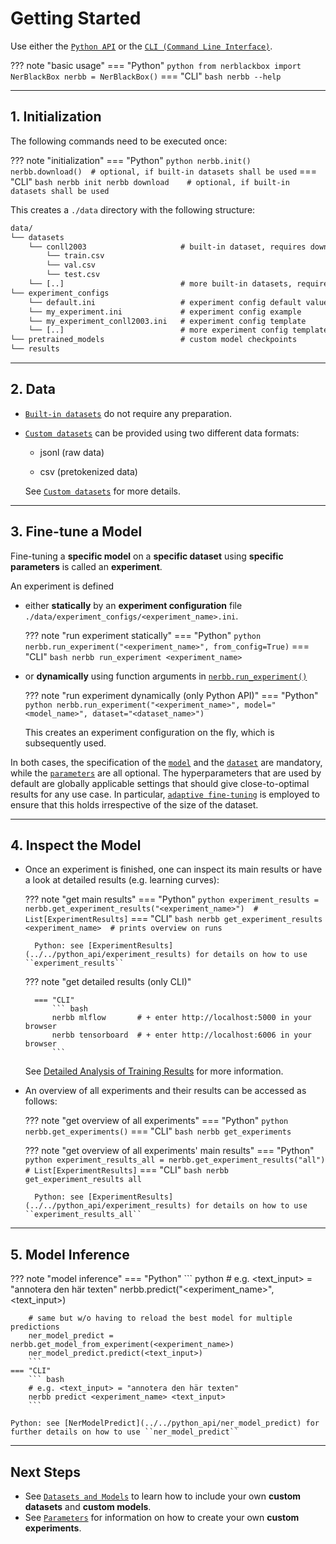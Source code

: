 # Getting Started

Use either the [`Python API`](../../python_api/overview) or the [`CLI (Command Line Interface)`](../../cli/cli).

??? note "basic usage"
    === "Python"
        ``` python
        from nerblackbox import NerBlackBox
        nerbb = NerBlackBox()
        ```
    === "CLI"
        ``` bash
        nerbb --help
        ```

-----------
## 1. Initialization

The following commands need to be executed once:

??? note "initialization"
    === "Python"
        ``` python
        nerbb.init()
        nerbb.download()  # optional, if built-in datasets shall be used
        ```
    === "CLI"
        ``` bash
        nerbb init
        nerbb download    # optional, if built-in datasets shall be used
        ```

This creates a ``./data`` directory with the following structure:

``` xml
data/
└── datasets
    └── conll2003                     # built-in dataset, requires download
        └── train.csv
        └── val.csv
        └── test.csv
    └── [..]                          # more built-in datasets, requires download
└── experiment_configs
    └── default.ini                   # experiment config default values
    └── my_experiment.ini             # experiment config example
    └── my_experiment_conll2003.ini   # experiment config template
    └── [..]                          # more experiment config templates
└── pretrained_models                 # custom model checkpoints
└── results
```

-----------
## 2. Data

- [`Built-in datasets`](../datasets_and_models/#built-in-datasets) do not require any preparation. 

- [`Custom datasets`](../datasets_and_models/#custom-datasets) can be provided using two different data formats:

    - jsonl (raw data)

    - csv (pretokenized data)

    See [`Custom datasets`](../datasets_and_models/#custom-datasets) for more details.

-----------
## 3. Fine-tune a Model

Fine-tuning a **specific model** on a **specific dataset** using **specific parameters** is called an **experiment**. 

An experiment is defined 

- either **statically** by an **experiment configuration** file ``./data/experiment_configs/<experiment_name>.ini``.

    ??? note "run experiment statically"
        === "Python"
            ``` python
            nerbb.run_experiment("<experiment_name>", from_config=True)
            ```
        === "CLI"
            ``` bash
            nerbb run_experiment <experiment_name>
            ```

- or **dynamically** using function arguments in [`nerbb.run_experiment()`](../../python_api/nerblackbox/#nerblackbox.api.NerBlackBox.run_experiment)

    ??? note "run experiment dynamically (only Python API)"
        === "Python"
            ``` python
            nerbb.run_experiment("<experiment_name>", model="<model_name>", dataset="<dataset_name>")
            ```

    This creates an experiment configuration on the fly, which is subsequently used.

In both cases, the specification of the [`model`](../datasets_and_models) and the [`dataset`](../datasets_and_models) are mandatory, while the [`parameters`](../parameters) are all optional. The hyperparameters that are used by default are globally applicable settings that should give close-to-optimal results for any use case.
In particular, [`adaptive fine-tuning`](../../features/adaptive_finetuning) is employed to ensure that this holds irrespective of the size of the dataset.  

-----------
## 4. Inspect the Model

- Once an experiment is finished, one can inspect its main results 
    or have a look at detailed results (e.g. learning curves):

    ??? note "get main results"
        === "Python"
            ``` python
            experiment_results = nerbb.get_experiment_results("<experiment_name>")  # List[ExperimentResults]
            ```
        === "CLI"
            ``` bash
            nerbb get_experiment_results <experiment_name>  # prints overview on runs
            ```

        Python: see [ExperimentResults](../../python_api/experiment_results) for details on how to use ``experiment_results``

    ??? note "get detailed results (only CLI)"
      
        === "CLI"
            ``` bash
            nerbb mlflow       # + enter http://localhost:5000 in your browser
            nerbb tensorboard  # + enter http://localhost:6006 in your browser
            ```

    See [Detailed Analysis of Training Results](../../features/detailed_results) for more information.

- An overview of all experiments and their results can be accessed as follows:

    ??? note "get overview of all experiments"
        === "Python"
            ``` python
            nerbb.get_experiments()
            ```
        === "CLI"
            ``` bash
            nerbb get_experiments
            ```

    ??? note "get overview of all experiments' main results"
        === "Python"
            ``` python
            experiment_results_all = nerbb.get_experiment_results("all")  # List[ExperimentResults]
            ```
        === "CLI"
            ``` bash
            nerbb get_experiment_results all
            ```

        Python: see [ExperimentResults](../../python_api/experiment_results) for details on how to use ``experiment_results_all``

-----------
## 5. Model Inference

??? note "model inference"
    === "Python"
        ``` python
        # e.g. <text_input> = "annotera den här texten"
        nerbb.predict("<experiment_name>", <text_input>)

        # same but w/o having to reload the best model for multiple predictions
        ner_model_predict = nerbb.get_model_from_experiment(<experiment_name>)
        ner_model_predict.predict(<text_input>)
        ```
    === "CLI"
        ``` bash
        # e.g. <text_input> = "annotera den här texten"
        nerbb predict <experiment_name> <text_input>
        ```

    Python: see [NerModelPredict](../../python_api/ner_model_predict) for further details on how to use ``ner_model_predict``

-----------
## Next Steps

- See [`Datasets and Models`](../datasets_and_models) to learn how to include your own **custom datasets** and **custom models**.
- See [`Parameters`](../parameters) for information on how to create your own **custom experiments**.

